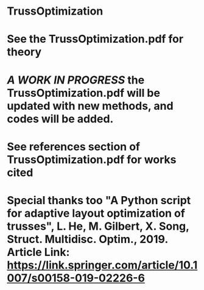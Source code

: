 # TrussOptimization
# See the TrussOptimization.pdf for theory
# *A WORK IN PROGRESS* the TrussOptimization.pdf will be updated with new methods, and codes will be added.
# See references section of TrussOptimization.pdf for works cited
# Special thanks too "A Python script for adaptive layout optimization of trusses", L. He, M. Gilbert, X. Song, Struct. Multidisc. Optim., 2019. Article Link: https://link.springer.com/article/10.1007/s00158-019-02226-6 
